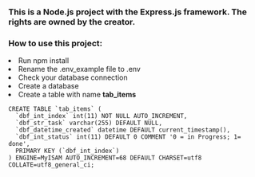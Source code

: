 <h3>This is a Node.js project with the Express.js framework. 
The rights are owned by the creator.</h3>


### How to use this project:

<li>Run npm install</li>
<li>Rename the .env_example file to .env </li>
<li>Check your database connection </li>
<li>Create a database</li>
<li>Create a table with name <b>tab_items</b></li>


```
CREATE TABLE `tab_items` (
  `dbf_int_index` int(11) NOT NULL AUTO_INCREMENT,
  `dbf_str_task` varchar(255) DEFAULT NULL,
  `dbf_datetime_created` datetime DEFAULT current_timestamp(),
  `dbf_int_status` int(11) DEFAULT 0 COMMENT '0 = in Progress; 1= done',
  PRIMARY KEY (`dbf_int_index`)
) ENGINE=MyISAM AUTO_INCREMENT=68 DEFAULT CHARSET=utf8 COLLATE=utf8_general_ci;
